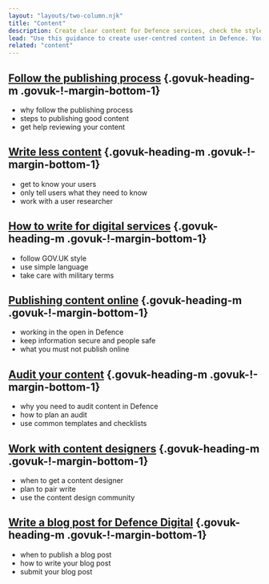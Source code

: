 ```yaml
---
layout: "layouts/two-column.njk"
title: "Content"
description: Create clear content for Defence services, check the styles you need to use and how to work with content designers."
lead: "Use this guidance to create user-centred content in Defence. You can find general guidance on GOV.UK."
related: "content"
---
```


## [Follow the publishing process](/content/follow-the-publishing-process/) {.govuk-heading-m .govuk-!-margin-bottom-1}

- why follow the publishing process
- steps to publishing good content
- get help reviewing your content

## [Write less content](/content/write-less-content/) {.govuk-heading-m .govuk-!-margin-bottom-1}

- get to know your users
- only tell users what they need to know
- work with a user researcher

## [How to write for digital services](/content/how-to-write-for-digital-services/) {.govuk-heading-m .govuk-!-margin-bottom-1}

- follow GOV.UK style
- use simple language
- take care with military terms

## [Publishing content online](/content/publishing-content-online/) {.govuk-heading-m .govuk-!-margin-bottom-1}

- working in the open in Defence
- keep information secure and people safe
- what you must not publish online

## [Audit your content](/content/how-to-audit-content) {.govuk-heading-m .govuk-!-margin-bottom-1}

- why you need to audit content in Defence
- how to plan an audit
- use common templates and checklists

## [Work with content designers](/content/work-with-content-designers) {.govuk-heading-m .govuk-!-margin-bottom-1}

- when to get a content designer
- plan to pair write
- use the content design community

## [Write a blog post for Defence Digital](/content/write-a-blog-post-for-Defence-Digital/) {.govuk-heading-m .govuk-!-margin-bottom-1}

- when to publish a blog post
- how to write your blog post
- submit your blog post
